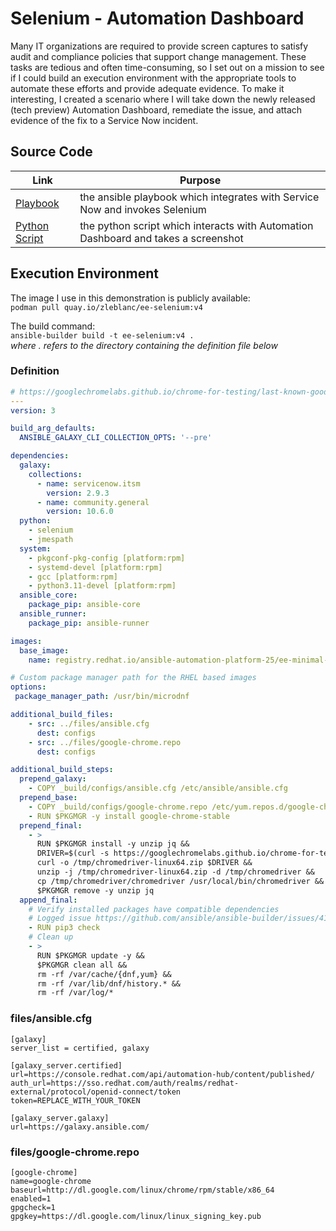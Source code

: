 # Selenium - Automation Dashboard

Many IT organizations are required to provide screen captures to satisfy audit and compliance policies that support change management. These tasks are tedious and often time-consuming, so I set out on a mission to see if I could build an execution environment with the appropriate tools to automate these efforts and provide adequate evidence. To make it interesting, I created a scenario where I will take down the newly released (tech preview) Automation Dashboard, remediate the issue, and attach evidence of the fix to a Service Now incident.

## Source Code

| Link | Purpose |
| --- | --- |
| [Playbook](../selenium_automation_dashboard.yml) | the ansible playbook which integrates with Service Now and invokes Selenium |
| [Python Script](../scripts/selenium_automation_dashboard.py) | the python script which interacts with Automation Dashboard and takes a screenshot |

## Execution Environment

The image I use in this demonstration is publicly available:<br>
`podman pull quay.io/zleblanc/ee-selenium:v4`

The build command:<br>
`ansible-builder build -t ee-selenium:v4 .`<br>
_where . refers to the directory containing the definition file below_

### Definition

```yaml
# https://googlechromelabs.github.io/chrome-for-testing/last-known-good-versions-with-downloads.json
---
version: 3

build_arg_defaults:
  ANSIBLE_GALAXY_CLI_COLLECTION_OPTS: '--pre'

dependencies:
  galaxy:
    collections:
      - name: servicenow.itsm
        version: 2.9.3
      - name: community.general
        version: 10.6.0
  python:
    - selenium
    - jmespath
  system:
    - pkgconf-pkg-config [platform:rpm]
    - systemd-devel [platform:rpm]
    - gcc [platform:rpm]
    - python3.11-devel [platform:rpm]
  ansible_core:
    package_pip: ansible-core
  ansible_runner:
    package_pip: ansible-runner

images:
  base_image:
    name: registry.redhat.io/ansible-automation-platform-25/ee-minimal-rhel8:latest

# Custom package manager path for the RHEL based images
options:
 package_manager_path: /usr/bin/microdnf

additional_build_files:
    - src: ../files/ansible.cfg
      dest: configs
    - src: ../files/google-chrome.repo
      dest: configs

additional_build_steps:
  prepend_galaxy:
    - COPY _build/configs/ansible.cfg /etc/ansible/ansible.cfg
  prepend_base:
    - COPY _build/configs/google-chrome.repo /etc/yum.repos.d/google-chrome.repo
    - RUN $PKGMGR -y install google-chrome-stable
  prepend_final:
    - >
      RUN $PKGMGR install -y unzip jq &&
      DRIVER=$(curl -s https://googlechromelabs.github.io/chrome-for-testing/last-known-good-versions-with-downloads.json | jq -r '.channels.Stable.downloads.chromedriver[] | select(.platform=="linux64") | .url') &&
      curl -o /tmp/chromedriver-linux64.zip $DRIVER &&
      unzip -j /tmp/chromedriver-linux64.zip -d /tmp/chromedriver && 
      cp /tmp/chromedriver/chromedriver /usr/local/bin/chromedriver &&
      $PKGMGR remove -y unzip jq 
  append_final:
    # Verify installed packages have compatible dependencies
    # Logged issue https://github.com/ansible/ansible-builder/issues/416
    - RUN pip3 check
    # Clean up
    - >
      RUN $PKGMGR update -y &&
      $PKGMGR clean all &&
      rm -rf /var/cache/{dnf,yum} &&
      rm -rf /var/lib/dnf/history.* &&
      rm -rf /var/log/*
```

### files/ansible.cfg

```
[galaxy]
server_list = certified, galaxy

[galaxy_server.certified]
url=https://console.redhat.com/api/automation-hub/content/published/
auth_url=https://sso.redhat.com/auth/realms/redhat-external/protocol/openid-connect/token
token=REPLACE_WITH_YOUR_TOKEN

[galaxy_server.galaxy]
url=https://galaxy.ansible.com/
```

### files/google-chrome.repo

```
[google-chrome]
name=google-chrome
baseurl=http://dl.google.com/linux/chrome/rpm/stable/x86_64
enabled=1
gpgcheck=1
gpgkey=https://dl.google.com/linux/linux_signing_key.pub
```
